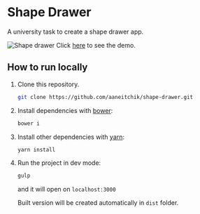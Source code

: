 # Shape Drawer

A university task to create a shape drawer app.

![Shape drawer](https://user-images.githubusercontent.com/11046028/37485374-469b6e9c-289c-11e8-9300-8e0462161f4f.png)
Click [here] to see the demo.

## How to run locally

1. Clone this repository.
    ```sh
    git clone https://github.com/aaneitchik/shape-drawer.git
    ```
2. Install dependencies with [bower]:
    ```sh
    bower i
    ```
3. Install other dependencies with [yarn]:
    ```sh
    yarn install
    ```
4. Run the project in dev mode:
    ```sh
    gulp
    ```
    and it will open on `localhost:3000`
    
    Built version will be created automatically in `dist` folder.
    
[//]: #
[bower]: <https://bower.io/>
[yarn]: <https://yarnpkg.com>
[here]: <https://aaneitchik.github.io/shape-drawer>
